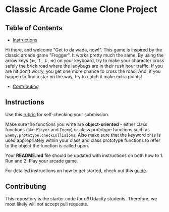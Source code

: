 # Classic Arcade Game Clone Project

## Table of Contents

- [Instructions](#instructions)

Hi there, and welcome "Get to da wada, now!". This game is inspired by the classic arcade game "Frogger". It works pretty much the same. By using the arrow keys (⇐, ⇑, ⇓, ⇒) on your keyboard, try to make your character cross safely the brick road where the ladybugs are in their rush hour traffic. If you are hit don't worry, you get one more chance to cross the road. And, if you happen to find a star on the way, try to catch it make extra points!

- [Contributing](#contributing)

## Instructions

Use this [rubric](https://review.udacity.com/#!/rubrics/15/view) for self-checking your submission.

Make sure the functions you write are **object-oriented** - either class functions (like `Player` and `Enemy`) or class prototype functions such as `Enemy.prototype.checkCollisions`. Also make sure that the keyword `this` is used appropriately within your class and class prototype functions to refer to the object the function is called upon.

Your **README.md** file should be updated with instructions on both how to 1. Run and 2. Play your arcade game.

For detailed instructions on how to get started, check out this [guide](https://docs.google.com/document/d/1v01aScPjSWCCWQLIpFqvg3-vXLH2e8_SZQKC8jNO0Dc/pub?embedded=true).

## Contributing

This repository is the starter code for _all_ Udacity students. Therefore, we most likely will not accept pull requests.
